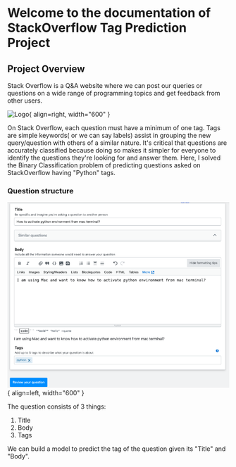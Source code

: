 # **Welcome to the documentation of StackOverflow Tag Prediction Project**

## **Project Overview**
Stack Overflow is a Q&A website where we can post our queries or questions on a wide range of programming topics and get feedback from other users.

![Logo](https://miro.medium.com/max/1200/1*yg2DHASe7om_TsIz0E5UuA.png){ align=right, width="600" }

On Stack Overflow, each question must have a minimum of one tag. Tags are simple keywords( or we can say labels) assist in grouping the new query/question with others of a similar nature.
It's critical that questions are accurately classified because doing so makes it simpler for everyone to identify the questions they're looking for and answer them.
Here, I solved the Binary Classification problem of predicting questions asked on StackOverflow having "Python" tags.

### 
### **Question structure**


![image 1](img/stack_ques.png){ align=left, width="600" } 

The question consists of 3 things:   

1. Title
2. Body
3. Tags

We can build a model to predict the tag of the question given its "Title" and "Body".
